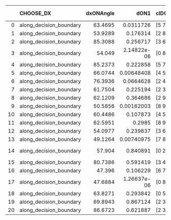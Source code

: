|    | CHOOSE_DX               |   dxONAngle |        dON1 | cIDON1   |   dON_patch_1 |   nTON |         dON |   dxOFFAngle |       dOFF1 | cIDOFF1   |   dOFF_patch_1 |   nTOFF |        dOFF | SUCCESS   |   nExp |   dual_point_id |   subpoint_time_seconds |   total_execution_time |       logp |         dOFF/dON | Vote dOFF>dON   |
|---:|:------------------------|------------:|------------:|:---------|--------------:|-------:|------------:|-------------:|------------:|:----------|---------------:|--------:|------------:|:----------|-------:|----------------:|------------------------:|-----------------------:|-----------:|-----------------:|:----------------|
|  0 | along_decision_boundary |     63.4695 | 0.0311726   | [5 7]    |   0.0311726   |      1 | 0.0311726   |      82.3343 | 0.126933    | [5 7]     |    0.126933    |       1 | 0.126933    | True      |      1 |              14 |                 1.26773 |                30.9759 |  0         |      4.07193     | True            |
|  1 | along_decision_boundary |     53.9289 | 0.176314    | [2 8]    |   0.176314    |      1 | 0.176314    |      69.4081 | 0.105655    | [2 8]     |    0.105655    |       1 | 0.105655    | False     |      2 |              90 |                 4.00003 |               191.268  | -0.5       |      0.599241    | False           |
|  2 | along_decision_boundary |     85.3088 | 0.256717    | [3 6]    |   0.256717    |      1 | 0.256717    |      52.6489 | 0.451337    | [3 6]     |    0.451337    |       1 | 0.451337    | True      |      3 |             108 |                 6.32098 |               229.968  | -0         |      1.75811     | True            |
|  3 | along_decision_boundary |     54.049  | 2.14822e-06 | [0 8]    |   2.14822e-06 |      1 | 2.14822e-06 |      74.3644 | 0.000631144 | [1 8]     |    0.000631144 |       1 | 0.000631144 | True      |      4 |             118 |                 1.03181 |               240.631  | -0.166667  |    293.799       | True            |
|  4 | along_decision_boundary |     85.2373 | 0.222858    | [5 7]    |   0.222858    |      1 | 0.222858    |      68.0491 | 0.0524839   | [5 7]     |    0.0524839   |       1 | 0.0524839   | False     |      5 |             146 |                 2.68954 |               289.524  | -0.5       |      0.235504    | False           |
|  5 | along_decision_boundary |     66.0744 | 0.00648408  | [4 5]    |   0.00648408  |      1 | 0.00648408  |      88.773  | 0.2627      | [4 5]     |    0.2627      |       1 | 0.2627      | True      |      6 |             152 |                 3.27152 |               303.238  | -0.1       |     40.5147      | True            |
|  6 | along_decision_boundary |     76.3936 | 0.0664628   | [2 4]    |   0.0664628   |      1 | 0.0664628   |      80.0318 | 0.22962     | [2 4]     |    0.22962     |       1 | 0.22962     | True      |      7 |             162 |                 3.19013 |               333.656  | -0.333333  |      3.45486     | True            |
|  7 | along_decision_boundary |     61.7504 | 0.225194    | [2 3]    |   0.225194    |      1 | 0.225194    |      56.0937 | 0.0034503   | [2 3]     |    0.0034503   |       1 | 0.0034503   | False     |      8 |             187 |                 2.57601 |               381.754  | -0.642857  |      0.0153214   | False           |
|  8 | along_decision_boundary |     62.1209 | 0.364686    | [2 9]    |   0.364686    |      1 | 0.364686    |      57.7812 | 0.177789    | [2 9]     |    0.177789    |       1 | 0.177789    | False     |      9 |             220 |                 4.5529  |               453.689  | -0.25      |      0.487514    | False           |
|  9 | along_decision_boundary |     50.5856 | 0.00162003  | [8 9]    |   0.00162003  |      1 | 0.00162003  |      81.9011 | 0.0322424   | [8 9]     |    0.0322424   |       1 | 0.0322424   | True      |     10 |             253 |                 1.63672 |               520.957  | -0.0555556 |     19.9024      | True            |
| 10 | along_decision_boundary |     60.4486 | 0.107873    | [4 5]    |   0.107873    |      1 | 0.107873    |      73.8759 | 0.513565    | [4 5]     |    0.513565    |       1 | 0.513565    | True      |     11 |             257 |                 4.70767 |               533.441  | -0.2       |      4.76082     | True            |
| 11 | along_decision_boundary |     62.5951 | 0.2985      | [8 9]    |   0.2985      |      1 | 0.2985      |      63.0391 | 0.075372    | [8 9]     |    0.075372    |       1 | 0.075372    | False     |     12 |             327 |                 2.60114 |               642.711  | -0.409091  |      0.252503    | False           |
| 12 | along_decision_boundary |     54.0977 | 0.239837    | [3 6]    |   0.239837    |      1 | 0.239837    |      70.0761 | 0.527383    | [3 6]     |    0.527383    |       1 | 0.527383    | True      |     13 |             339 |                 5.66154 |               679.236  | -0.166667  |      2.19893     | True            |
| 13 | along_decision_boundary |     49.1264 | 0.00740975  | [7 8]    |   0.00740975  |      1 | 0.00740975  |      74.7638 | 0.312043    | [7 8]     |    0.312043    |       1 | 0.312043    | True      |     14 |             386 |                 3.10767 |               751.765  | -0.346154  |     42.1125      | True            |
| 14 | along_decision_boundary |     57.904  | 0.840891    | [0 2]    |   0.840891    |      1 | 0.840891    |      51.8277 | 6.98084e-06 | [0 2]     |    6.98084e-06 |       1 | 6.98084e-06 | False     |     15 |             397 |                 3.43267 |               784.354  | -0.571429  |      8.30171e-06 | False           |
| 15 | along_decision_boundary |     80.7386 | 0.591419    | [3 4]    |   0.591419    |      1 | 0.591419    |      64.9435 | 0.463653    | [3 4]     |    0.463653    |       1 | 0.463653    | False     |     16 |             423 |                10.3223  |               844.795  | -0.3       |      0.783967    | False           |
| 16 | along_decision_boundary |     47.396  | 0.106229    | [6 7]    |   0.106229    |      1 | 0.106229    |      54.1573 | 0.188794    | [6 7]     |    0.188794    |       1 | 0.188794    | True      |     17 |             498 |                 4.56713 |               999.455  | -0.125     |      1.77723     | True            |
| 17 | along_decision_boundary |     47.6884 | 1.26637e-06 | [0 8]    |   1.26637e-06 |      1 | 1.26637e-06 |      73.3943 | 0.275771    | [1 8]     |    0.275771    |       1 | 0.275771    | True      |     18 |             507 |                 4.44964 |              1013.96   | -0.264706  | 217765           | True            |
| 18 | along_decision_boundary |     63.8271 | 0.293842    | [0 5]    |   0.293842    |      1 | 0.293842    |      67.7124 | 0.146382    | [0 5]     |    0.146382    |       1 | 0.146382    | False     |     19 |             520 |                 2.72274 |              1040.64   | -0.444444  |      0.498166    | False           |
| 19 | along_decision_boundary |     69.8943 | 0.867124    | [2 3]    |   0.867124    |      1 | 0.867124    |      50.2974 | 0.0610566   | [2 3]     |    0.0610566   |       1 | 0.0610566   | False     |     20 |             521 |                 6.83802 |              1047.49   | -0.236842  |      0.0704128   | False           |
| 20 | along_decision_boundary |     86.6723 | 0.621887    | [2 3]    |   0.621887    |      1 | 0.621887    |      60.1101 | 0.413978    | [2 3]     |    0.413978    |       1 | 0.413978    | False     |     21 |             586 |                 6.12502 |              1171.79   | -0.1       |      0.665681    | False           |